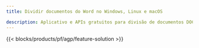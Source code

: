 ```yaml
---
title: Dividir documentos do Word no Windows, Linux e macOS 

description: Aplicativo e APIs gratuitos para divisão de documentos DOC, RTF, DOCX e ODT
---
```


{{< blocks/products/pf/agp/feature-solution >}} 